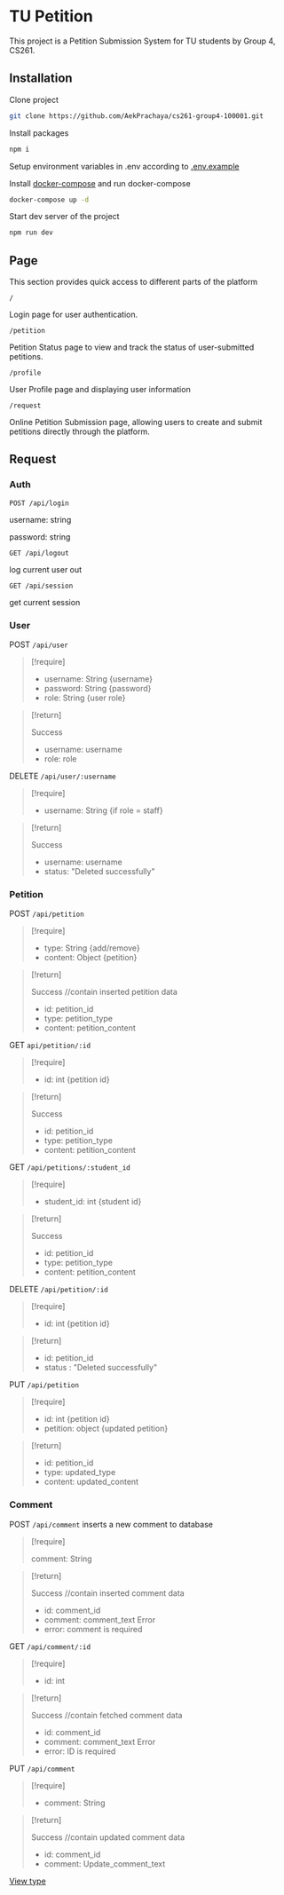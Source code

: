 # TU Petition

This project is a Petition Submission System for TU students by Group 4, CS261.

## Installation

Clone project

```bash
git clone https://github.com/AekPrachaya/cs261-group4-100001.git
```

Install packages

```bash
npm i
```

Setup environment variables in .env according to [.env.example](https://github.com/AekPrachaya/cs261-group4-100001/blob/d9ac45c16d3f981ee151895be2e6221db2021a79/.env.example ".env.example")

Install [docker-compose](https://docs.docker.com/compose/install/) and run docker-compose

```bash
docker-compose up -d
```

Start dev server of the project

```bash
npm run dev
```

## Page

This section provides quick access to different parts of the platform

`/`

Login page for user authentication.

`/petition`

Petition Status page to view and track the status of user-submitted petitions.

`/profile`

User Profile page and displaying user information

`/request`

Online Petition Submission page, allowing users to create and submit petitions directly through the platform.

## Request

### Auth

`POST /api/login`

username: string

password: string

`GET /api/logout`

log current user out

`GET /api/session`

get current session

### User

POST `/api/user`

> [!require]
>
> - username: String {username}
> - password: String {password}
> - role: String {user role}

> [!return]
>
> Success
>
> - username: username
> - role: role

DELETE `/api/user/:username`

> [!require]
>
> - username: String {if role = staff}

> [!return]
>
> Success
>
> - username: username
> - status: "Deleted successfully"

### Petition

POST `/api/petition`

> [!require]
>
> - type: String {add/remove}
> - content: Object {petition}

> [!return]
>
> Success //contain inserted petition data
>
> - id: petition_id
> - type: petition_type
> - content: petition_content

GET `api/petition/:id`

> [!require]
>
> - id: int {petition id}

> [!return]
>
> Success
>
> - id: petition_id
> - type: petition_type
> - content: petition_content

GET `/api/petitions/:student_id`

> [!require]
>
> - student_id: int {student id}

> [!return]
>
> Success
>
> - id: petition_id
> - type: petition_type
> - content: petition_content

DELETE `/api/petition/:id`

> [!require]
>
> - id: int {petition id}

> [!return]
>
> - id: petition_id
> - status : "Deleted successfully"

PUT `/api/petition`

> [!require]
>
> - id: int {petition id}
> - petition: object {updated petition}

> [!return]
>
> - id: petition_id
> - type: updated_type
> - content: updated_content

### Comment

POST `/api/comment` inserts a new comment to database

> [!require]
>
> comment: String

> [!return]
>
> Success //contain inserted comment data
>
> - id: comment_id
> - comment: comment_text
>   Error
> - error: comment is required

GET `/api/comment/:id`

> [!require]
>
> - id: int

> [!return]
>
> Success //contain fetched comment data
>
> - id: comment_id
> - comment: comment_text
>   Error
> - error: ID is required

PUT `/api/comment`

> [!require]
>
> - comment: String

> [!return]
>
> Success //contain updated comment data
>
> - id: comment_id
> - comment: Update_comment_text

[View type](https://github.com/AekPrachaya/cs261-group4-100001/blob/d9ac45c16d3f981ee151895be2e6221db2021a79/server/type.js)
